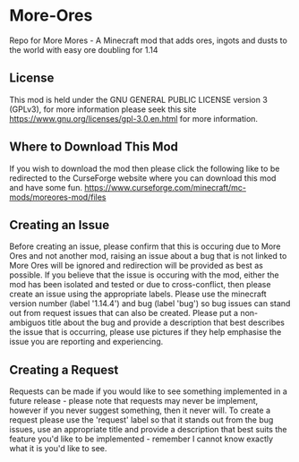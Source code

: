 # More-Ores
Repo for More Mores - A Minecraft mod that adds ores, ingots and dusts to the world with easy ore doubling for 1.14

## License
This mod is held under the GNU GENERAL PUBLIC LICENSE version 3 (GPLv3), for more information please seek this site https://www.gnu.org/licenses/gpl-3.0.en.html for more information.


## Where to Download This Mod
If you wish to download the mod then please click the following like to be redirected to the CurseForge website where you can download this mod and have some fun. https://www.curseforge.com/minecraft/mc-mods/moreores-mod/files

## Creating an Issue
Before creating an issue, please confirm that this is occuring due to More Ores and not another mod, raising an issue about a bug that is not linked to More Ores will be ignored and redirection will be provided as best as possible.
If you believe that the issue is occuring with the mod, either the mod has been isolated and tested or due to cross-conflict, then please create an issue using the appropriate labels. Please use the minecraft version number (label '1.14.4') and bug (label 'bug') so bug issues can stand out from request issues that can also be created. Please put a non-ambiguos title about the bug and provide a description that best describes the issue that is occurring, please use pictures if they help emphasise the issue you are reporting and experiencing.

## Creating a Request
Requests can be made if you would like to see something implemented in a future release - please note that requests may never be implement, however if you never suggest something, then it never will.
To create a request please use the 'request' label so that it stands out from the bug issues, use an appropriate title and provide a description that best suits the feature you'd like to be implemented - remember I cannot know exactly what it is you'd like to see.
